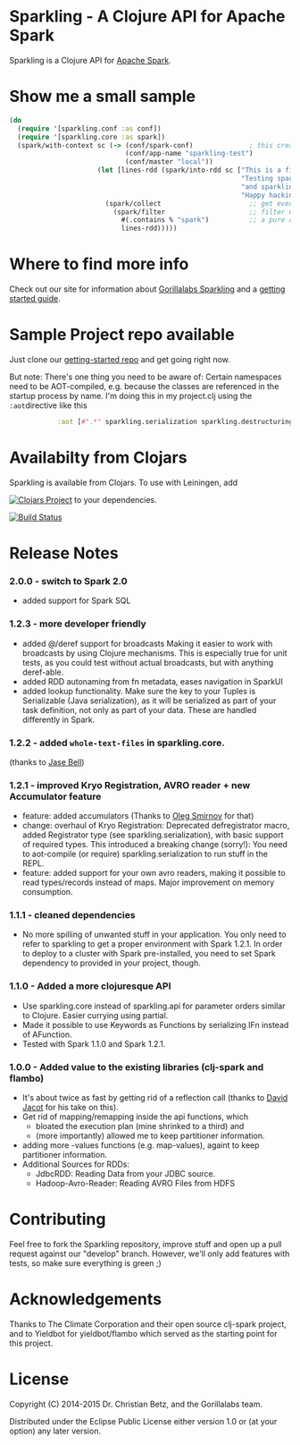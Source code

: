 # Sparkling - A Clojure API for Apache Spark

Sparkling is a Clojure API for [Apache Spark](http://spark.apache.org/).


# Show me a small sample

```clojure
(do
  (require '[sparkling.conf :as conf])
  (require '[sparkling.core :as spark])
  (spark/with-context sc (-> (conf/spark-conf)              ; this creates a spark context from the given context
                             (conf/app-name "sparkling-test")
                             (conf/master "local"))
                      (let [lines-rdd (spark/into-rdd sc ["This is a firest line"   ;; here we provide data from a clojure collection.
                                                          "Testing spark"           ;; You could also read from a text file, or avro file.
                                                          "and sparkling"           ;; You could even approach a JDBC datasource
                                                          "Happy hacking!"])]
                        (spark/collect                      ;; get every element from the filtered RDD
                          (spark/filter                     ;; filter elements in the given RDD (lines-rdd)
                            #(.contains % "spark")          ;; a pure clojure function as filter predicate
                            lines-rdd)))))
```


#  Where to find more info
Check out our site for information about [Gorillalabs Sparkling](http://gorillalabs.github.io/sparkling/)
and a [getting started guide](http://gorillalabs.github.io/sparkling/articles/getting_started.html).

# Sample Project repo available
Just clone our [getting-started repo](https://github.com/gorillalabs/sparkling-getting-started) and get going right now.

But note: There's one thing you need to be aware of: Certain namespaces need to be AOT-compiled, e.g. because the classes are referenced in the startup process by name. I'm doing this in my project.clj using the ```:aot```directive like this

```clojure
            :aot [#".*" sparkling.serialization sparkling.destructuring]
```

# Availabilty from Clojars
Sparkling is available from Clojars. To use with Leiningen, add

[![Clojars Project](http://clojars.org/gorillalabs/sparkling/latest-version.svg)](http://clojars.org/gorillalabs/sparkling) to your dependencies.

[![Build Status](https://secure.travis-ci.org/gorillalabs/sparkling.png)](http://travis-ci.org/gorillalabs/sparkling)


# Release Notes

### 2.0.0 - switch to Spark 2.0
 * added support for Spark SQL

### 1.2.3 - more developer friendly
 * added @/deref support for broadcasts Making it easier to work with broadcasts by using Clojure mechanisms. This is especially true for unit tests, as you could test without actual broadcasts, but with anything deref-able.
 * added RDD autonaming from fn metadata, eases navigation in SparkUI
 * added lookup functionality. Make sure the key to your Tuples is Serializable (Java serialization), as it will be serialized as part of your task definition, not only as part of your data. These are handled differently in Spark.
 

### 1.2.2 - added ```whole-text-files``` in sparkling.core.
 (thanks to [Jase Bell](https://github.com/jasebell))

### 1.2.1 - improved Kryo Registration, AVRO reader + new Accumulator feature
 * feature: added accumulators (Thanks to [Oleg Smirnov](https://github.com/master) for that)
 * change: overhaul of Kryo Registration: Deprecated defregistrator macro, added Registrator type (see sparkling.serialization), with basic support of required types. This introduced a breaking change (sorry!): You need to aot-compile (or require) sparkling.serialization to run stuff in the REPL.
 * feature: added support for your own avro readers, making it possible to read types/records instead of maps. Major improvement on memory consumption.

### 1.1.1 - cleaned dependencies
 * No more spilling of unwanted stuff in your application. You only need to refer to sparkling to get a proper environment with Spark 1.2.1.
   In order to deploy to a cluster with Spark pre-installed, you need to set Spark dependency to provided in your project, though.

### 1.1.0 - Added a more clojuresque API
 * Use sparkling.core instead of sparkling.api for parameter orders similar to Clojure. Easier currying using partial.
 * Made it possible to use Keywords as Functions by serializing IFn instead of AFunction.
 * Tested with Spark 1.1.0 and Spark 1.2.1.

### 1.0.0 - Added value to the existing libraries (clj-spark and flambo)

* It's about twice as fast by getting rid of a reflection call (thanks to [David Jacot](https://github.com/dajac) for his take on this).
* Get rid of mapping/remapping inside the api functions, which
   * bloated the execution plan (mine shrinked to a third) and
   * (more importantly) allowed me to keep partitioner information.
* adding more -values functions (e.g. map-values), againt to keep partitioner information.
* Additional Sources for RDDs:
  * JdbcRDD: Reading Data from your JDBC source.
  * Hadoop-Avro-Reader: Reading AVRO Files from HDFS


# Contributing

Feel free to fork the Sparkling repository, improve stuff and open up a pull request against our "develop" branch. However, we'll only add features with tests, so make sure everything is green ;)

# Acknowledgements

Thanks to The Climate Corporation and their open source clj-spark project, and to
Yieldbot for yieldbot/flambo which served as the starting point for this project.

# License

Copyright (C) 2014-2015 Dr. Christian Betz, and the Gorillalabs team.

Distributed under the Eclipse Public License either version 1.0 or (at
your option) any later version.
